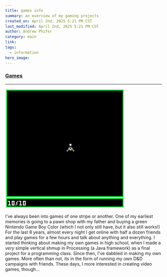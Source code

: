```yaml
---
title: games info
summary: an overview of my gaming projects
created_on: April 2nd, 2025 5:21 PM CST
last_modified: April 2nd, 2025 5:21 PM CST
author: Andrew Phifer
category: main
link: 
tags:
  - information
hero_image:
---
```


### [Games](/pages/topic_directory?category=games)

---
![stellar-star-fighter-early-work.png](/content/articles/games/stellar-star-fighter/stellar_star_fighter_early_development.gif)

I've always been into games of one stripe or another.  One of my earliest memories is going to a pawn shop with my father and buying a green Nintendo Game Boy Color (which I not only still have, but it also still works!)  For the last 8 years, almost every night I get online with half a dozen friends and play games for a few hours and talk about anything and everything.  I started thinking about making my own games in high school, when I made a *very* simple vertical shmup in Processing (a Java framework) as a final project for a programming class.  Since then, I've dabbled in making my own games.  More often than not, its in the form of running my own D&D campaigns with friends.  These days, I more interested in creating video games, though...
